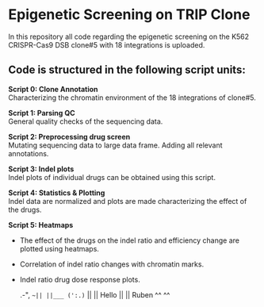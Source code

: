 # Epigenetic Screening on TRIP Clone
In this repository all code regarding the epigenetic screening on the K562 CRISPR-Cas9 DSB clone#5 with 18 integrations is uploaded. 


## Code is structured in the following script units:
**Script 0: Clone Annotation**\
Characterizing the chromatin environment of the 18 integrations of clone#5.

**Script 1: Parsing QC**\
General quality checks of the sequencing data.

**Script 2: Preprocessing drug screen**\
Mutating sequencing data to large data frame. Adding all relevant annotations.

**Script 3: Indel plots**\
Indel plots of individual drugs can be obtained using this script.

**Script 4: Statistics & Plotting**\
Indel data are normalized and plots are made characterizing the effect of the drugs.

**Script 5: Heatmaps**
- The effect of the drugs on the indel ratio and efficiency change are plotted using heatmaps. 
- Correlation of indel ratio changes with chromatin marks.
- Indel ratio drug dose response plots.

     .-",
     `~||
       ||___
       (':.)`
       || ||
Hello  || ||
Ruben  ^^ ^^
